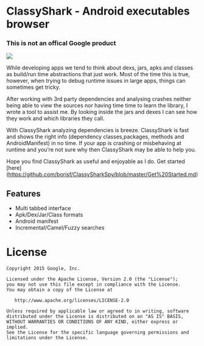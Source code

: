 # ClassyShark - Android executables browser

### This is not an offical Google product

![](https://github.com/googlesamples/android-classyshark/blob/master/Resources/Intro.png)

While developing apps we tend to think about dexs, jars, apks and classes as build/run time abstractions that just work. Most of the time this is true, however, when trying to debug runtime issues in large apps, things can sometimes get tricky.

After working with 3rd party dependencies and analysing crashes neither being able to view the sources nor having time time to learn the library, I wrote a tool to assist me. By looking inside the jars and dexes I can see how they work and which libraries they call. 

With ClassyShark analyzing dependencies is breeze. ClassyShark is fast and shows the right info (dependency classes,packages, methods and AndroidManifest) in no time. If your app is crashing or misbehaving at runtime and you’re not sure why then ClassyShark may be able to help you.

Hope you find ClassyShark as useful and enjoyable as I do. Get started [here] (https://github.com/borisf/ClassySharkSpy/blob/master/Get%20Started.md)

## Features
* Multi tabbed interface
* Apk/Dex/Jar/Class formats
* Android manifest
* Incremental/Camel/Fuzzy searches

License
=======

    Copyright 2015 Google, Inc.

    Licensed under the Apache License, Version 2.0 (the "License");
    you may not use this file except in compliance with the License.
    You may obtain a copy of the License at

       http://www.apache.org/licenses/LICENSE-2.0

    Unless required by applicable law or agreed to in writing, software
    distributed under the License is distributed on an "AS IS" BASIS,
    WITHOUT WARRANTIES OR CONDITIONS OF ANY KIND, either express or implied.
    See the License for the specific language governing permissions and
    limitations under the License.



